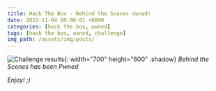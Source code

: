 ```yaml
---
title: Hack The Box - Behind the Scenes owned!
date: 2022-11-04 00:00:01 +0000
categories: [hack the box, owned]
tags: [hack the box, owned, challenge]
img_path: /assets/img/posts/
---
```


![Challenge results](owned-behind-the-scenes.png){: width="700" height="600" .shadow}
_Behind the Scenes has been Pwned_

_Enjoy! ;)_
